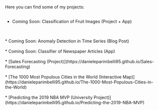 Here you can find some of my projects:
<br/>
<br/>
* Coming Soon: Classification of Fruit Images (Project + App)
<br/>
<br/>
* Coming Soon: Anomaly Detection in Time Series (Blog Post)
<br/>
<br/>
* Coming Soon: Classifier of Newspaper Articles (App)
<br/>
<br/>
* [Sales Forecasting (Project)](https://danieleparimbelli95.github.io/Sales-Forecasting)
<br/>
<br/>
* [The 1000 Most Populous Cities in the World (Interactive Map)](https://danieleparimbelli95.github.io/The-1000-Most-Populous-Cities-in-the-World)
<br/>
<br/>
* [Predicting the 2019 NBA MVP (University Project)](https://danieleparimbelli95.github.io/Predicting-the-2019-NBA-MVP)


